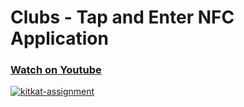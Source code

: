 # Clubs - Tap and Enter NFC Application

### [Watch on Youtube](https://youtu.be/cXuTc60YZVQ?si=0jDKwb1PUrMhFswJ)

[![kitkat-assignment](https://img.youtube.com/vi/cXuTc60YZVQ/maxresdefault.jpg)](https://youtu.be/cXuTc60YZVQ?si=0jDKwb1PUrMhFswJ "Click to Play Video")
